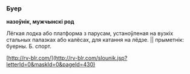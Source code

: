 ### Буер
**назоўнік, мужчынскі род**

Лёгкая лодка або платформа з парусам, устаноўленая на вузкіх стальных палазках або калёсах, для катання на лёдзе. || прыметнік: буерны. Б. спорт.

<a rel="author">[http://rv-blr.com/](http://rv-blr.com/slounik.jsp?letterId=0&maskId=0&pageId=430)</a>

